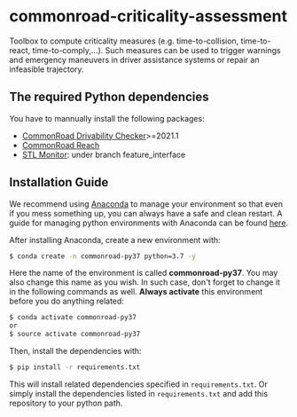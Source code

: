 # commonroad-criticality-assessment

Toolbox to compute criticality measures (e.g. time-to-collision, time-to-react, time-to-comply,...). Such measures can be used to trigger warnings and emergency maneuvers in driver assistance systems or repair an infeasible trajectory. 

## The required Python dependencies

You have to mannually install the following packages:
* [CommonRoad Drivability Checker](https://commonroad.in.tum.de/drivability-checker)>=2021.1
* [CommonRoad Reach](https://gitlab.lrz.de/cps/commonroad-reachable-set)
* [STL Monitor](https://gitlab.lrz.de/ge69xek/stl_crmonitor): under branch feature_interface

## Installation Guide
We recommend using [Anaconda](https://www.anaconda.com/) to manage your environment so that even if you mess something up, you can always have a safe and clean restart. A guide for managing python environments with Anaconda can be found [here](https://conda.io/projects/conda/en/latest/user-guide/tasks/manage-environments.html).

After installing Anaconda, create a new environment with:
``` sh
$ conda create -n commonroad-py37 python=3.7 -y
```

Here the name of the environment is called **commonroad-py37**. You may also change this name as you wish. In such case, don't forget to change it in the following commands as well. **Always activate** this environment before you do anything related:

```sh
$ conda activate commonroad-py37
or
$ source activate commonroad-py37
```
Then, install the dependencies with:

```sh
$ pip install -r requirements.txt
```
This will install related dependencies specified in `requirements.txt`. Or simply install the dependencies listed in `requirements.txt` and add this repository to your python path.
